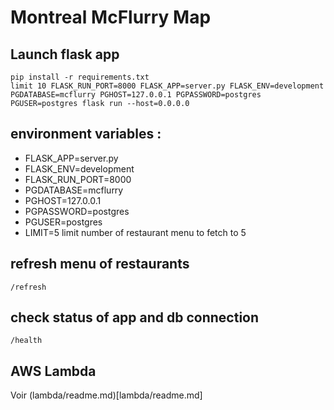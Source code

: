 # Montreal McFlurry Map
## Launch flask app
```
pip install -r requirements.txt
limit 10 FLASK_RUN_PORT=8000 FLASK_APP=server.py FLASK_ENV=development PGDATABASE=mcflurry PGHOST=127.0.0.1 PGPASSWORD=postgres PGUSER=postgres flask run --host=0.0.0.0
```
## environment variables :
- FLASK_APP=server.py 
- FLASK_ENV=development
- FLASK_RUN_PORT=8000
- PGDATABASE=mcflurry 
- PGHOST=127.0.0.1 
- PGPASSWORD=postgres 
- PGUSER=postgres
- LIMIT=5 limit number of restaurant menu to fetch to 5

## refresh menu of restaurants 
`/refresh`

## check status of app and db connection
`/health`

## AWS Lambda
Voir (lambda/readme.md)[lambda/readme.md]
